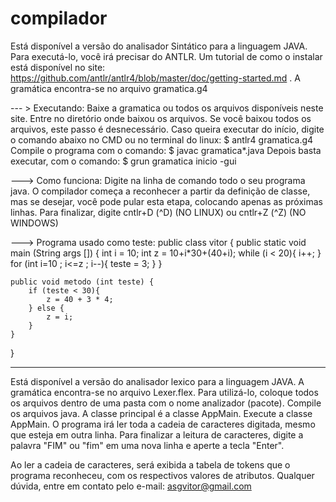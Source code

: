# compilador

Está disponível a versão do analisador Sintático para a linguagem JAVA.
Para executá-lo, você irá precisar do ANTLR. Um tutorial de como o instalar está disponível no site: https://github.com/antlr/antlr4/blob/master/doc/getting-started.md .
A gramática encontra-se no arquivo gramatica.g4

--- > Executando: 
Baixe a gramatica ou todos os arquivos disponíveis neste site. 
Entre no diretório onde baixou os arquivos.
Se você baixou todos os arquivos, este passo é desnecessário. Caso queira executar do início, digite o comando abaixo no CMD ou no terminal do linux:
$ antlr4 gramatica.g4
Compile o programa com o comando:
$ javac gramatica*.java
Depois basta executar, com o comando:
$ grun gramatica inicio -gui

---> Como funciona:
Digite na linha de comando todo o seu programa java. O compilador começa a reconhecer a partir da definição de classe, mas se desejar, você pode pular esta etapa, colocando apenas as próximas linhas.
Para finalizar, digite cntlr+D (^D) (NO LINUX) ou cntlr+Z (^Z) (NO WINDOWS)

---> Programa usado como teste:
public class vitor { 
	public static void main (String args []) {
		int i = 10;
		int z = 10+i*30+(40+i);
		while (i < 20){
			i++;
		}
		for (int i=10 ; i<=z ; i--){
			teste = 3;
		}
	}

	public void metodo (int teste) {
		if (teste < 30){
			z = 40 + 3 * 4;
		} else {
			z = i;
		}
	}	
}

-----------------------------------------------------------------------------------------------------
Está disponível a versão do analisador lexico para a linguagem JAVA.
A gramática encontra-se no arquivo Lexer.flex.
Para utilizá-lo, coloque todos os arquivos dentro de uma pasta com o nome analizador (pacote).
Compile os arquivos java. A classe principal é a classe AppMain.
Execute a classe AppMain.
O programa irá ler toda a cadeia de caracteres digitada, mesmo que esteja em outra linha.
Para finalizar a leitura de caracteres, digite a palavra "FIM" ou "fim" em uma nova linha e aperte a tecla "Enter".

Ao ler a cadeia de caracteres, será exibida a tabela de tokens que o programa reconheceu, com os respectivos valores de atributos.
Qualquer dúvida, entre em contato pelo e-mail: asgvitor@gmail.com
